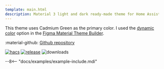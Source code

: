 ```yaml
---
template: main.html
description: Material 3 light and dark ready-made theme for Home Assistant. Example D02 is based on CadmiumGreen as the primary color. Check the screenshots and theme config!
---
```


This theme uses Cadmium Green as the primary color. I used the [dynamic color][picking-the-hue] option in the [Figma Material Theme Builder][create-material3-theme].

:material-github: [Github repository][m3-theme-github-url]

[![hacs][hacs-badge]][hacs-url]
[![release][release-badge]][release-url]
![downloads][downloads-badge]

--8<-- "docs/examples/example-include.mdi"

<!-- Image references -->

[AmoebeLabs Material 3 Theme Example Light]: ../assets/screenshots/m3-example-d02-light.png
[AmoebeLabs Material 3 Theme Example Dark]: ../assets/screenshots/m3-example-d02-dark.png

[AmoebeLabs Material 3 Theme Palettes]: ../assets/screenshots/m3-theme-d02-palettes.png
[AmoebeLabs Material 3 Theme Surfaces]: ../assets/screenshots/m3-theme-d02-surfaces.png
[AmoebeLabs Material 3 Theme Light]: ../assets/screenshots/m3-theme-d02-light.png
[AmoebeLabs Material 3 Theme Dark]: ../assets/screenshots/m3-theme-d02-dark.png

<!-- External references -->

[sak-example-12-url]: https://swiss-army-knife-card-manual.amoebelabs.com/examples/example-12/
[m3-theme-github-url]: https://github.com/AmoebeLabs/HA-Theme_M3-D02-CadmiumGreen
[home-assistant]: https://www.home-assistant.io/
[home-assitant-theme-docs]: https://www.home-assistant.io/integrations/frontend/#defining-themes
[hacs]: https://hacs.xyz
[release-url]: https://github.com/AmoebeLabs/HA-Theme_M3-D02-CadmiumGreen/releases
[sak-docs-url]: https://swiss-army-knife-card-manual.amoebelabs.com/

<!-- Badge references -->

[hacs-url]: https://github.com/hacs/default
[hacs-badge]: https://img.shields.io/badge/HACS-Default-41BDF5.svg?style=for-the-badge&logo=homeassistantcommunitystore
[release-badge]: https://img.shields.io/github/v/release/AmoebeLabs/HA-Theme_M3-D02-CadmiumGreen?style=for-the-badge&logo=github
[downloads-badge]: https://img.shields.io/github/downloads/AmoebeLabs/HA-Theme_M3-D02-CadmiumGreen/total?style=for-the-badge&logo=github

<!-- Internal references -->

[create-material3-theme]: ../design/create-material3-theme.md
[picking-the-hue]: ../basics/m3-analysis-hue-picker.md